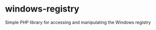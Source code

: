 windows-registry
================

Simple PHP library for accessing and manipulating the Windows registry
